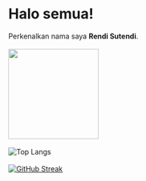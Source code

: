 # Halo semua! 
 
Perkenalkan nama saya **Rendi Sutendi**.
<br/>
<br/>
<img height="180em" src="https://github-readme-stats-eight-theta.vercel.app/api?username=RendiS10&show_icons=true&theme=radical2$border&include_all_commits=true&count_private=true"/>
<br/>
<br/>
![Top Langs](https://github-readme-stats.vercel.app/api/top-langs/?username=RendiS10&layout=compact&theme=radical)
<br/>
<br/>
[![GitHub Streak](https://streak-stats.demolab.com?user=RendiS10&theme=radical&border_radius=5&date_format=j%20M%5B%20Y%5D&mode=weekly)](https://git.io/streak-stats)

  
